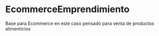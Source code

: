# EcommerceEmprendimiento
Base para Ecommerce en este caso pensado para venta de productos alimenticios

